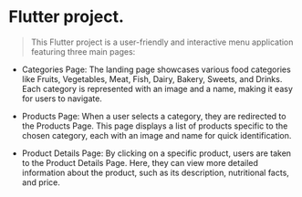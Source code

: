 # Flutter project.

> This Flutter project is a user-friendly and interactive menu application featuring three main pages:

- Categories Page: The landing page showcases various food categories like Fruits, Vegetables, Meat, Fish, Dairy, Bakery, Sweets, and Drinks. Each category is represented with an image and a name, making it easy for users to navigate.

- Products Page: When a user selects a category, they are redirected to the Products Page. This page displays a list of products specific to the chosen category, each with an image and name for quick identification.

- Product Details Page: By clicking on a specific product, users are taken to the Product Details Page. Here, they can view more detailed information about the product, such as its description, nutritional facts, and price.